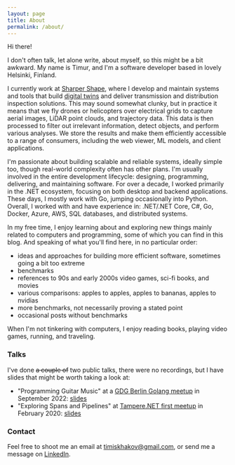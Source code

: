 ```yaml
---
layout: page
title: About
permalink: /about/
---
```


Hi there!

I don't often talk, let alone write, about myself, so this might be a bit awkward. My name is Timur, and I'm a software developer based in lovely Helsinki, Finland.

I currently work at [Sharper Shape](https://sharpershape.com), where I develop and maintain systems and tools that build [digital twins](https://en.wikipedia.org/wiki/Digital_twin) and deliver transmission and distribution inspection solutions. This may sound somewhat clunky, but in practice it means that we fly drones or helicopters over electrical grids to capture aerial images, LiDAR point clouds, and trajectory data. This data is then processed to filter out irrelevant information, detect objects, and perform various analyses. We store the results and make them efficiently accessible to a range of consumers, including the web viewer, ML models, and client applications.

I'm passionate about building scalable and reliable systems, ideally simple too, though real-world complexity often has other plans. I'm usually involved in the entire development lifecycle: designing, programming, delivering, and maintaining software. For over a decade, I worked primarily in the .NET ecosystem, focusing on both desktop and backend applications. These days, I mostly work with Go, jumping occasionally into Python. Overall, I worked with and have experience in: .NET/.NET Core, C#, Go, Docker, Azure, AWS, SQL databases, and distributed systems.

In my free time, I enjoy learning about and exploring new things mainly related to computers and
programming, some of which you can find in this blog. And speaking of what you'll find here, in no particular order:
- ideas and approaches for building more efficient software, sometimes going a bit too extreme
- benchmarks
- references to 90s and early 2000s video games, sci-fi books, and movies
- various comparisons: apples to apples, apples to bananas, apples to nvidias
- more benchmarks, not necessarily proving a stated point
- occasional posts without benchmarks

When I'm not tinkering with computers, I enjoy reading books, playing video games, running, and traveling.

### Talks

I've done ~~a couple of~~ two public talks, there were no recordings, but I have slides that might be worth taking a look at:
- "Programming Guitar Music" at a [GDG Berlin Golang meetup](https://www.meetup.com/golang-users-berlin/events/288051077) in September 2022: [slides](https://github.com/timiskhakov/music-slides)
- "Exploring Spans and Pipelines" at [Tampere.NET first meetup](https://meetabit.com/events/first-meetup) in February 2020: [slides](https://github.com/timiskhakov/ExploringSpansAndPipelines/blob/master/exploring-spans-and-pipelines.pdf)

### Contact

Feel free to shoot me an email at [timiskhakov@gmail.com](mailto:timiskhakov@gmail.com), or send me a message on [LinkedIn](https://www.linkedin.com/in/timiskhakov).
